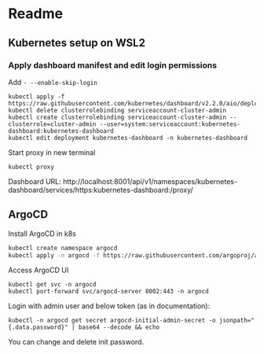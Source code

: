 # Readme
## Kubernetes setup on WSL2
### Apply dashboard manifest and edit login permissions
Add `- --enable-skip-login`
```
kubectl apply -f https://raw.githubusercontent.com/kubernetes/dashboard/v2.2.0/aio/deploy/recommended.yaml
kubectl delete clusterrolebinding serviceaccount-cluster-admin
kubectl create clusterrolebinding serviceaccount-cluster-admin --clusterrole=cluster-admin --user=system:serviceaccount:kubernetes-dashboard:kubernetes-dashboard
kubectl edit deployment kubernetes-dashboard -n kubernetes-dashboard
```
Start proxy in new terminal
```
kubectl proxy
```
Dashboard URL: http://localhost:8001/api/v1/namespaces/kubernetes-dashboard/services/https:kubernetes-dashboard:/proxy/
### 

## ArgoCD
Install ArgoCD in k8s
```bash
kubectl create namespace argocd
kubectl apply -n argocd -f https://raw.githubusercontent.com/argoproj/argo-cd/stable/manifests/install.yaml
```


Access ArgoCD UI
```
kubectl get svc -n argocd
kubectl port-forward svc/argocd-server 8002:443 -n argocd
```

Login with admin user and below token (as in documentation):
```
kubectl -n argocd get secret argocd-initial-admin-secret -o jsonpath="{.data.password}" | base64 --decode && echo
```
You can change and delete init password.

